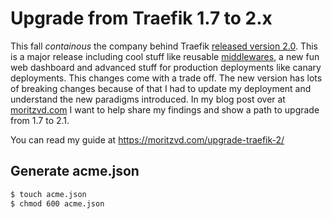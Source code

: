 # Upgrade from Traefik 1.7 to 2.x

This fall *containous* the company behind Traefik [released version 2.0](https://blog.containo.us/traefik-2-0-6531ec5196c2). This is a major release including cool stuff like reusable [middlewares](https://docs.traefik.io/middlewares/overview/), a new fun web dashboard and advanced stuff for production deployments like canary deployments. This changes come with a trade off. The new version has lots of breaking changes because of that I had to update my deployment and understand the new paradigms introduced. In my blog post over at [moritzvd.com](https://moritzvd.com) I want to help share my findings and show a path to upgrade from 1.7 to 2.1.

You can read my guide at <https://moritzvd.com/upgrade-traefik-2/>

## Generate acme.json

```sh
$ touch acme.json
$ chmod 600 acme.json
```